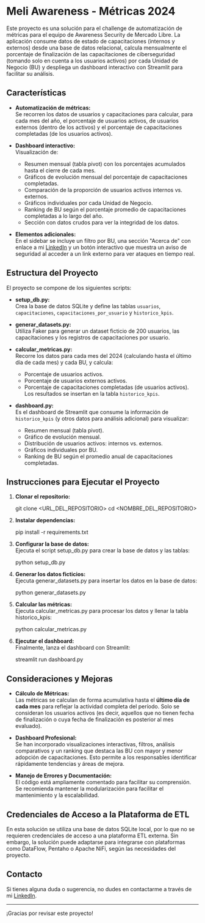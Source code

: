 # Meli Awareness - Métricas 2024

Este proyecto es una solución para el challenge de automatización de métricas para el equipo de Awareness Security de Mercado Libre. La aplicación consume datos de estado de capacitaciones (internos y externos) desde una base de datos relacional, calcula mensualmente el porcentaje de finalización de las capacitaciones de ciberseguridad (tomando solo en cuenta a los usuarios activos) por cada Unidad de Negocio (BU) y despliega un dashboard interactivo con Streamlit para facilitar su análisis.

## Características

- **Automatización de métricas:**  
  Se recorren los datos de usuarios y capacitaciones para calcular, para cada mes del año, el porcentaje de usuarios activos, de usuarios externos (dentro de los activos) y el porcentaje de capacitaciones completadas (de los usuarios activos).

- **Dashboard interactivo:**  
  Visualización de:
  - Resumen mensual (tabla pivot) con los porcentajes acumulados hasta el cierre de cada mes.
  - Gráficos de evolución mensual del porcentaje de capacitaciones completadas.
  - Comparación de la proporción de usuarios activos internos vs. externos.
  - Gráficos individuales por cada Unidad de Negocio.
  - Ranking de BU según el porcentaje promedio de capacitaciones completadas a lo largo del año.
  - Sección con datos crudos para ver la integridad de los datos.

- **Elementos adicionales:**  
  En el sidebar se incluye un filtro por BU, una sección "Acerca de" con enlace a mi [LinkedIn](https://www.linkedin.com/in/ignacio-pierri/) y un botón interactivo que muestra un aviso de seguridad al acceder a un link externo para ver ataques en tiempo real.

## Estructura del Proyecto

El proyecto se compone de los siguientes scripts:

- **setup_db.py:**  
  Crea la base de datos SQLite y define las tablas `usuarios`, `capacitaciones`, `capacitaciones_por_usuario` y `historico_kpis`.

- **generar_datasets.py:**  
  Utiliza Faker para generar un dataset ficticio de 200 usuarios, las capacitaciones y los registros de capacitaciones por usuario.

- **calcular_metricas.py:**  
  Recorre los datos para cada mes del 2024 (calculando hasta el último día de cada mes) y cada BU, y calcula:
  - Porcentaje de usuarios activos.
  - Porcentaje de usuarios externos activos.
  - Porcentaje de capacitaciones completadas (de usuarios activos).  
  Los resultados se insertan en la tabla `historico_kpis`.

- **dashboard.py:**  
  Es el dashboard de Streamlit que consume la información de `historico_kpis` (y otros datos para análisis adicional) para visualizar:
  - Resumen mensual (tabla pivot).
  - Gráfico de evolución mensual.
  - Distribución de usuarios activos: internos vs. externos.
  - Gráficos individuales por BU.
  - Ranking de BU según el promedio anual de capacitaciones completadas.

## Instrucciones para Ejecutar el Proyecto

1. **Clonar el repositorio:**  
   
   git clone <URL_DEL_REPOSITORIO>
   cd <NOMBRE_DEL_REPOSITORIO>

2. **Instalar dependencias:**  
    
    pip install -r requirements.txt

3. **Configurar la base de datos:**  
Ejecuta el script setup_db.py para crear la base de datos y las tablas:
    
    python setup_db.py

4. **Generar los datos ficticios:**  
Ejecuta generar_datasets.py para insertar los datos en la base de datos:

    python generar_datasets.py

5. **Calcular las métricas:**  
Ejecuta calcular_metricas.py para procesar los datos y llenar la tabla historico_kpis:
    
    python calcular_metricas.py

6. **Ejecutar el dashboard:**  
Finalmente, lanza el dashboard con Streamlit:
    
    streamlit run dashboard.py
    
## Consideraciones y Mejoras

- **Cálculo de Métricas:**  
  Las métricas se calculan de forma acumulativa hasta el **último día de cada mes** para reflejar la actividad completa del período. Solo se consideran los usuarios activos (es decir, aquellos que no tienen fecha de finalización o cuya fecha de finalización es posterior al mes evaluado).

- **Dashboard Profesional:**  
  Se han incorporado visualizaciones interactivas, filtros, análisis comparativos y un ranking que destaca las BU con mayor y menor adopción de capacitaciones. Esto permite a los responsables identificar rápidamente tendencias y áreas de mejora.

- **Manejo de Errores y Documentación:**  
  El código está ampliamente comentado para facilitar su comprensión. Se recomienda mantener la modularización para facilitar el mantenimiento y la escalabilidad.

## Credenciales de Acceso a la Plataforma de ETL

En esta solución se utiliza una base de datos SQLite local, por lo que no se requieren credenciales de acceso a una plataforma ETL externa. Sin embargo, la solución puede adaptarse para integrarse con plataformas como DataFlow, Pentaho o Apache NiFi, según las necesidades del proyecto.

## Contacto

Si tienes alguna duda o sugerencia, no dudes en contactarme a través de mi [LinkedIn](https://www.linkedin.com/in/ignacio-pierri/).

---

¡Gracias por revisar este proyecto!
